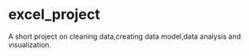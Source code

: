 # excel_project
A short project on cleaning data,creating data model,data analysis and visualization.
